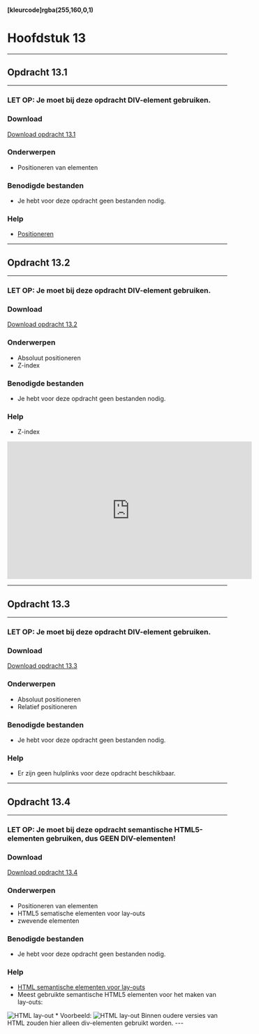 #### [kleurcode]rgba(255,160,0,1)

# Hoofdstuk 13

---
## Opdracht 13.1
---

### LET OP: Je moet bij deze opdracht DIV-element gebruiken.

### Download
<a href="https://elo.kw1c.nl/CMS/Studie/811%20ICT-Academie/811%20VakkenInhoud/%5BB.14%20HTM%5D%20HTMLCSS/Productie/02.%20Opdrachten/Hoofdstuk%2013/Opdracht%2013.1.pdf" target="_blank">Download opdracht 13.1</a>

### Onderwerpen
*   Positioneren van elementen

### Benodigde bestanden
*   Je hebt voor deze opdracht geen bestanden nodig.

### Help
*   <a href="http://www.w3schools.com/cssref/pr_class_position.asp" target="_blank">Positioneren</a>

---
## Opdracht 13.2
---

### LET OP: Je moet bij deze opdracht DIV-element gebruiken.

### Download
<a href="https://elo.kw1c.nl/CMS/Studie/811%20ICT-Academie/811%20VakkenInhoud/%5BB.14%20HTM%5D%20HTMLCSS/Productie/02.%20Opdrachten/Hoofdstuk%2013/Opdracht%2013.2.pdf" target="_blank">Download opdracht 13.2</a>

### Onderwerpen
*   Absoluut positioneren
*   Z-index

### Benodigde bestanden
*   Je hebt voor deze opdracht geen bestanden nodig.

### Help
*   Z-index
<iframe width="560" height="315" src="https://www.youtube.com/embed/l55hSbBUdmQ" frameborder="0" allowfullscreen></iframe>

---
## Opdracht 13.3
---

### LET OP: Je moet bij deze opdracht DIV-element gebruiken.

### Download
<a href="https://elo.kw1c.nl/CMS/Studie/811%20ICT-Academie/811%20VakkenInhoud/%5BB.14%20HTM%5D%20HTMLCSS/Productie/02.%20Opdrachten/Hoofdstuk%2013/Opdracht%2013.3.pdf" target="_blank">Download opdracht 13.3</a>

### Onderwerpen
*   Absoluut positioneren
*   Relatief positioneren

### Benodigde bestanden
*   Je hebt voor deze opdracht geen bestanden nodig.

### Help
*   Er zijn geen hulplinks voor deze opdracht beschikbaar.

---
## Opdracht 13.4
---

### LET OP: Je moet bij deze opdracht semantische HTML5-elementen gebruiken, dus GEEN DIV-elementen!

### Download
<a href="https://elo.kw1c.nl/CMS/Studie/811%20ICT-Academie/811%20VakkenInhoud/%5BB.14%20HTM%5D%20HTMLCSS/Productie/02.%20Opdrachten/Hoofdstuk%2013/Opdracht%2013.4.pdf" target="_blank">Download opdracht 13.4</a>

### Onderwerpen
*   Positioneren van elementen
*   HTML5 sematische elementen voor lay-outs
*   zwevende elementen

### Benodigde bestanden
*   Je hebt voor deze opdracht geen bestanden nodig.

### Help
*   <a href="http://www.w3schools.com/html/html5_semantic_elements.asp" target="_blank">HTML semantische elementen voor lay-outs</a>
*   Meest gebruikte semantische HTML5 elementen voor het maken van lay-outs:
<img src="https://elo.kw1c.nl/CMS/Studie/811%20ICT-Academie/811%20VakkenInhoud/%5BB.14%20HTM%5D%20HTMLCSS/Productie/02.%20Opdrachten/Hoofdstuk%2013/Resources/layoutHTML5elements.png" alt="HTML lay-out">
*   Voorbeeld:
<img src="https://elo.kw1c.nl/CMS/Studie/811%20ICT-Academie/811%20VakkenInhoud/%5BB.14%20HTM%5D%20HTMLCSS/Productie/02.%20Opdrachten/Hoofdstuk%2013/Resources/lay-out.png" alt="HTML lay-out">
Binnen oudere versies van HTML zouden hier alleen div-elementen gebruikt worden.
---